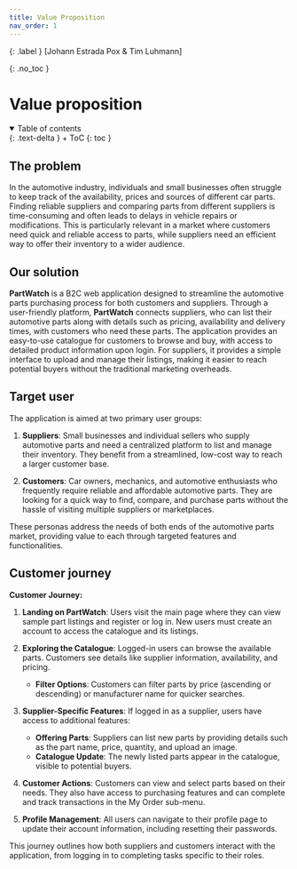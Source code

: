 ```yaml
---
title: Value Proposition
nav_order: 1
---
```


{: .label }
[Johann Estrada Pox & Tim Luhmann]

{: .no_toc }
# Value proposition

<details open markdown="block">
{: .text-delta }
<summary>Table of contents</summary>
+ ToC
{: toc }
</details>

## The problem

In the automotive industry, individuals and small businesses often struggle to keep track of the availability, prices and sources of different car parts. Finding reliable suppliers and comparing parts from different suppliers is time-consuming and often leads to delays in vehicle repairs or modifications. This is particularly relevant in a market where customers need quick and reliable access to parts, while suppliers need an efficient way to offer their inventory to a wider audience.

## Our solution

**PartWatch** is a B2C web application designed to streamline the automotive parts purchasing process for both customers and suppliers. Through a user-friendly platform, **PartWatch** connects suppliers, who can list their automotive parts along with details such as pricing, availability and delivery times, with customers who need these parts. The application provides an easy-to-use catalogue for customers to browse and buy, with access to detailed product information upon login. For suppliers, it provides a simple interface to upload and manage their listings, making it easier to reach potential buyers without the traditional marketing overheads.

## Target user

The application is aimed at two primary user groups:

1. **Suppliers**: Small businesses and individual sellers who supply automotive parts and need a centralized platform to list and manage their inventory. They benefit from a streamlined, low-cost way to reach a larger customer base.

2. **Customers**: Car owners, mechanics, and automotive enthusiasts who frequently require reliable and affordable automotive parts. They are looking for a quick way to find, compare, and purchase parts without the hassle of visiting multiple suppliers or marketplaces.

These personas address the needs of both ends of the automotive parts market, providing value to each through targeted features and functionalities.

## Customer journey

**Customer Journey:**

1. **Landing on PartWatch**: Users visit the main page where they can view sample part listings and register or log in. New users must create an account to access the catalogue and its listings.
   
2. **Exploring the Catalogue**: Logged-in users can browse the available parts. Customers see details like supplier information, availability, and pricing.

   - **Filter Options**: Customers can filter parts by price (ascending or descending) or manufacturer name for quicker searches.
   
3. **Supplier-Specific Features**: If logged in as a supplier, users have access to additional features:
   - **Offering Parts**: Suppliers can list new parts by providing details such as the part name, price, quantity, and upload an image. 
   - **Catalogue Update**: The newly listed parts appear in the catalogue, visible to potential buyers.
   
4. **Customer Actions**: Customers can view and select parts based on their needs. They also have access to purchasing features and can complete and track transactions in the My Order sub-menu.

5. **Profile Management**: All users can navigate to their profile page to update their account information, including resetting their passwords.

This journey outlines how both suppliers and customers interact with the application, from logging in to completing tasks specific to their roles.
